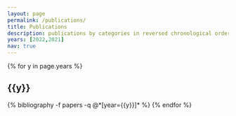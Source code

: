 ```yaml
---
layout: page
permalink: /publications/
title: Publications
description: publications by categories in reversed chronological order. generated by jekyll-scholar. (More to come!!)
years: [2022,2021]
nav: true
---
```


<div class="publications">

{% for y in page.years %}
  <h2 class="year">{{y}}</h2>
  {% bibliography -f papers -q @*[year={{y}}]* %}
{% endfor %}

</div>
